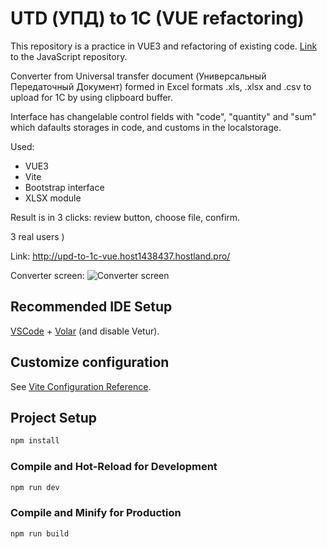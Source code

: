 # UTD (УПД) to 1C (VUE refactoring)

This repository is a practice in VUE3 and refactoring of existing code. [Link](https://github.com/dar-ju/tool.upd-to-1c.converter) to the JavaScript repository.

Converter from Universal transfer document (Универсальный Передаточный Документ) formed in Excel formats .xls, .xlsx and .csv to upload for 1C by using clipboard buffer.

Interface has changelable control fields with "code", "quantity" and "sum" which dafaults storages in code, and customs in the localstorage.

Used:

- VUE3
- Vite
- Bootstrap interface
- XLSX module

Result is in 3 clicks: review button, choose file, confirm.

3 real users )

Link: http://upd-to-1c-vue.host1438437.hostland.pro/

Converter screen:
![Converter screen](http://_github-images.host1438437.hostland.pro/converter-screen1.jpg)

## Recommended IDE Setup

[VSCode](https://code.visualstudio.com/) + [Volar](https://marketplace.visualstudio.com/items?itemName=Vue.volar) (and disable Vetur).

## Customize configuration

See [Vite Configuration Reference](https://vite.dev/config/).

## Project Setup

```sh
npm install
```

### Compile and Hot-Reload for Development

```sh
npm run dev
```

### Compile and Minify for Production

```sh
npm run build
```

